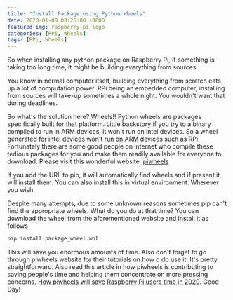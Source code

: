 ```yaml
---
title: "Install Package using Python Wheels"
date: 2020-01-08 00:26:00 +0800
featured-img: raspberry-pi-logo
categories: [RPi, Wheels]
tags: [RPi, Wheels]
---
```


So when installing any python package on Raspberry Pi, if something is taking too long time, it might be building everything from sources.

You know in normal computer itself, building everything from scratch eats up a lot of computation power. RPi being an embedded computer, installing from sources will take-up sometimes a whole night. You wouldn't want that during deadlines.

So what's the solution here? Wheels!! Python wheels are packages specifically built for that platform. Little backstory if you try to a binary compiled to run in ARM devices, it won't run on intel devices. So a wheel generated for intel devices won't run on ARM devices such as RPi. Fortunately there are some good people on internet who compile these tedious packages for you and make them readily available for everyone to download. Please visit this wonderful website: [piwheels](https://www.piwheels.org/)

If you add the URL to pip, it will automatically find wheels and if present it will install them. You can also install this in virtual environment. Wherever you wish.

Despite many attempts, due to some unknown reasons sometimes pip can't find the appropriate wheels. What do you do at that time? You can download the wheel from the aforementioned website and install it as follows

```bash
pip install package_wheel.whl
```

This will save you enormous amounts of time. Also don't forget to go through piwheels website for their tutorials on how o do use it. It's pretty straightforward. Also read this article in how piwheels is contributing to saving people's time and helping them concentrate on more pressing concerns. [How piwheels will save Raspberry Pi users time in 2020](https://opensource.com/article/20/1/piwheels). Good Day!
